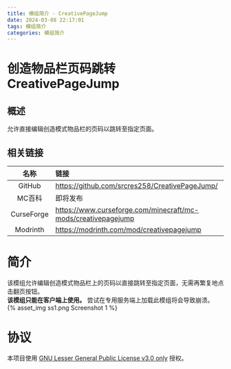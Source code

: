 ```yaml
---
title: 模组简介 - CreativePageJump
date: 2024-03-08 22:17:01
tags: 模组简介
categories: 模组简介
---
```


# 创造物品栏页码跳转 CreativePageJump

## 概述
允许直接编辑创造模式物品栏的页码以跳转至指定页面。

## 相关链接
名称 | 链接
:---: | :---
GitHub | https://github.com/srcres258/CreativePageJump/
MC百科 | 即将发布
CurseForge | https://www.curseforge.com/minecraft/mc-mods/creativepagejump
Modrinth | https://modrinth.com/mod/creativepagejump

# 简介
该模组允许编辑创造模式物品栏上的页码以直接跳转至指定页面，无需再繁复地点击翻页按钮。<br>
**该模组只能在客户端上使用。** 尝试在专用服务端上加载此模组将会导致崩溃。<br>
{% asset_img ss1.png Screenshot 1 %}

# 协议
本项目使用 [GNU Lesser General Public License v3.0 only](https://spdx.org/licenses/LGPL-3.0-only.html) 授权。


